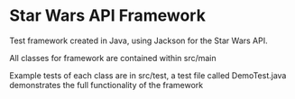 # Star Wars API Framework

Test framework created in Java, using Jackson for the Star Wars API.

All classes for framework are contained within src/main

Example tests of each class are in src/test, a test file called DemoTest.java demonstrates the full functionality of the framework 
